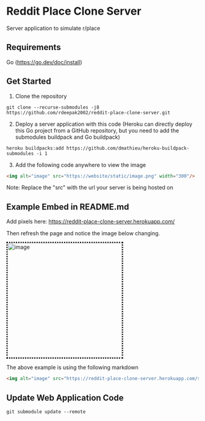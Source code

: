 # Reddit Place Clone Server

Server application to simulate r/place

## Requirements
Go (https://go.dev/doc/install)

## Get Started

1. Clone the repository

```shell
git clone --recurse-submodules -j8 https://github.com/rdeepak2002/reddit-place-clone-server.git
```

2. Deploy a server application with this code (Heroku can directly deploy this Go project from a GitHub repository, but you need to add the submodules buildpack and Go buildpack)

```shell
heroku buildpacks:add https://github.com/dmathieu/heroku-buildpack-submodules -i 1
```

3. Add the following code anywhere to view the image 

```markdown
<img alt="image" src="https://website/static/image.png" width="300"/>
```

Note: Replace the "src" with the url your server is being hosted on

## Example Embed in README.md

Add pixels here: https://reddit-place-clone-server.herokuapp.com/

Then refresh the page and notice the image below changing.

<img alt="image" src="https://reddit-place-clone-server.herokuapp.com/static/image.png" style="border: dotted black; width: 300px; height: 300px; image-rendering: pixelated; image-rendering: -moz-crisp-edges; image-rendering: crisp-edges;"/> 

The above example is using the following markdown
```markdown
<img alt="image" src="https://reddit-place-clone-server.herokuapp.com/static/image.png" style="border: dotted black; width: 300px; height: 300px; image-rendering: pixelated; image-rendering: -moz-crisp-edges; image-rendering: crisp-edges;"/> 
```

## Update Web Application Code

```shell
git submodule update --remote 
```
